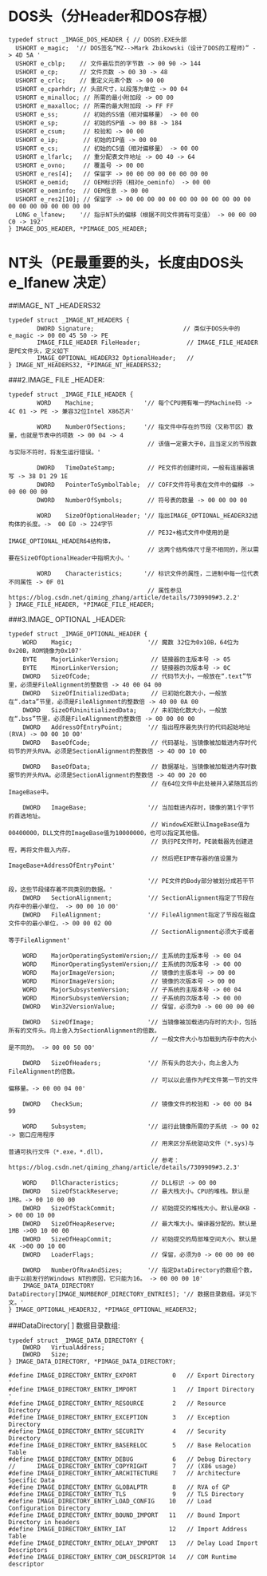 	
DOS头（分Header和DOS存根）
===============

	typedef struct _IMAGE_DOS_HEADER { // DOS的.EXE头部
	  USHORT e_magic;  '// DOS签名“MZ-->Mark Zbikowski（设计了DOS的工程师）” -> 4D 5A '
	  USHORT e_cblp;    // 文件最后页的字节数 -> 00 90 -> 144
	  USHORT e_cp;      // 文件页数 -> 00 30 -> 48
	  USHORT e_crlc;    // 重定义元素个数 -> 00 00
	  USHORT e_cparhdr; // 头部尺寸，以段落为单位 -> 00 04
	  USHORT e_minalloc; // 所需的最小附加段 -> 00 00
	  USHORT e_maxalloc; // 所需的最大附加段 -> FF FF
	  USHORT e_ss;       // 初始的SS值（相对偏移量） -> 00 00
	  USHORT e_sp;       // 初始的SP值 -> 00 B8 -> 184
	  USHORT e_csum;     // 校验和 -> 00 00
	  USHORT e_ip;       // 初始的IP值 -> 00 00
	  USHORT e_cs;       // 初始的CS值（相对偏移量） -> 00 00
	  USHORT e_lfarlc;   // 重分配表文件地址 -> 00 40 -> 64
	  USHORT e_ovno;     // 覆盖号 -> 00 00
	  USHORT e_res[4];   // 保留字 -> 00 00 00 00 00 00 00 00
	  USHORT e_oemid;    // OEM标识符（相对e_oeminfo） -> 00 00
	  USHORT e_oeminfo;  // OEM信息 -> 00 00
	  USHORT e_res2[10]; // 保留字 -> 00 00 00 00 00 00 00 00 00 00 00 00 00 00 00 00 00 00 00 00 
	  LONG e_lfanew;    '// 指示NT头的偏移（根据不同文件拥有可变值） -> 00 00 00 C0 -> 192'
	} IMAGE_DOS_HEADER, *PIMAGE_DOS_HEADER;

NT头（PE最重要的头，长度由DOS头 e_lfanew 决定）
=========
	
##IMAGE_ NT _HEADERS32

	typedef struct _IMAGE_NT_HEADERS { 
	        DWORD Signature;                         // 类似于DOS头中的e_magic -> 00 00 45 50 -> PE
	        IMAGE_FILE_HEADER FileHeader;             // IMAGE_FILE_HEADER是PE文件头，定义如下
	        IMAGE_OPTIONAL_HEADER32 OptionalHeader;   // 
	} IMAGE_NT_HEADERS32, *PIMAGE_NT_HEADERS32;  

###2.IMAGE_ FILE _HEADER:

	typedef struct _IMAGE_FILE_HEADER { 
	        WORD    Machine;              '// 每个CPU拥有唯一的Machine码 -> 4C 01 -> PE -> 兼容32位Intel X86芯片'
	
	        WORD    NumberOfSections;     '// 指文件中存在的节段（又称节区）数量，也就是节表中的项数 -> 00 04 -> 4
	                                       // 该值一定要大于0，且当定义的节段数与实际不符时，将发生运行错误。'
	
	        DWORD   TimeDateStamp;         // PE文件的创建时间，一般有连接器填写 -> 38 D1 29 1E
	        DWORD   PointerToSymbolTable;  // COFF文件符号表在文件中的偏移 -> 00 00 00 00
	        DWORD   NumberOfSymbols;       // 符号表的数量 -> 00 00 00 00
	
	        WORD    SizeOfOptionalHeader; '// 指出IMAGE_OPTIONAL_HEADER32结构体的长度。->  00 E0 -> 224字节
	                                       // PE32+格式文件中使用的是IMAGE_OPTIONAL_HEADER64结构体，
	                                       // 这两个结构体尺寸是不相同的，所以需要在SizeOfOptionalHeader中指明大小。'
	
	        WORD    Characteristics;      '// 标识文件的属性，二进制中每一位代表不同属性 -> 0F 01
	                                       // 属性参见https://blog.csdn.net/qiming_zhang/article/details/7309909#3.2.2'
	} IMAGE_FILE_HEADER, *PIMAGE_FILE_HEADER;

###3.IMAGE_ OPTIONAL _HEADER:

	typedef struct _IMAGE_OPTIONAL_HEADER { 
        WORD    Magic;                     '// 魔数 32位为0x10B，64位为0x20B，ROM镜像为0x107'
        BYTE    MajorLinkerVersion;         // 链接器的主版本号 -> 05
        BYTE    MinorLinkerVersion;         // 链接器的次版本号 -> 0C
        DWORD   SizeOfCode;                 // 代码节大小，一般放在“.text”节里，必须是FileAlignment的整数倍 -> 40 00 04 00
        DWORD   SizeOfInitializedData;      // 已初始化数大小，一般放在“.data”节里，必须是FileAlignment的整数倍 -> 40 00 0A 00
        DWORD   SizeOfUninitializedData;    // 未初始化数大小，一般放在“.bss”节里，必须是FileAlignment的整数倍 -> 00 00 00 00
        DWORD   AddressOfEntryPoint;       '// 指出程序最先执行的代码起始地址(RVA) -> 00 00 10 00'
        DWORD   BaseOfCode;                 // 代码基址，当镜像被加载进内存时代码节的开头RVA。必须是SectionAlignment的整数倍 -> 40 00 10 00

        DWORD   BaseOfData;                 // 数据基址，当镜像被加载进内存时数据节的开头RVA。必须是SectionAlignment的整数倍 -> 40 00 20 00
                                            // 在64位文件中此处被并入紧随其后的ImageBase中。

        DWORD   ImageBase;                 '// 当加载进内存时，镜像的第1个字节的首选地址。
                                            // WindowEXE默认ImageBase值为00400000，DLL文件的ImageBase值为10000000，也可以指定其他值。
                                            // 执行PE文件时，PE装载器先创建进程，再将文件载入内存，
                                            // 然后把EIP寄存器的值设置为ImageBase+AddressOfEntryPoint'

                                           '// PE文件的Body部分被划分成若干节段，这些节段储存着不同类别的数据。'
        DWORD   SectionAlignment;          '// SectionAlignment指定了节段在内存中的最小单位， -> 00 00 10 00'
        DWORD   FileAlignment;             '// FileAlignment指定了节段在磁盘文件中的最小单位，-> 00 00 02 00
                                            // SectionAlignment必须大于或者等于FileAlignment'

        WORD    MajorOperatingSystemVersion;// 主系统的主版本号 -> 00 04
        WORD    MinorOperatingSystemVersion;// 主系统的次版本号 -> 00 00
        WORD    MajorImageVersion;          // 镜像的主版本号 -> 00 00
        WORD    MinorImageVersion;          // 镜像的次版本号 -> 00 00
        WORD    MajorSubsystemVersion;      // 子系统的主版本号 -> 00 04
        WORD    MinorSubsystemVersion;      // 子系统的次版本号 -> 00 00
        DWORD   Win32VersionValue;          // 保留，必须为0 -> 00 00 00 00

        DWORD   SizeOfImage;               '// 当镜像被加载进内存时的大小，包括所有的文件头。向上舍入为SectionAlignment的倍数。
                                            // 一般文件大小与加载到内存中的大小是不同的。 -> 00 00 50 00'

        DWORD   SizeOfHeaders;             '// 所有头的总大小，向上舍入为FileAlignment的倍数。
                                            // 可以以此值作为PE文件第一节的文件偏移量。-> 00 00 04 00'

        DWORD   CheckSum;                   // 镜像文件的校验和 -> 00 00 B4 99

        WORD    Subsystem;                 '// 运行此镜像所需的子系统 -> 00 02 -> 窗口应用程序
                                            // 用来区分系统驱动文件（*.sys)与普通可执行文件（*.exe，*.dll），
                                            // 参考：https://blog.csdn.net/qiming_zhang/article/details/7309909#3.2.3'

        WORD    DllCharacteristics;         // DLL标识 -> 00 00
        DWORD   SizeOfStackReserve;         // 最大栈大小。CPU的堆栈。默认是1MB。-> 00 10 00 00
        DWORD   SizeOfStackCommit;          // 初始提交的堆栈大小。默认是4KB -> 00 00 10 00
        DWORD   SizeOfHeapReserve;          // 最大堆大小。编译器分配的。默认是1MB ->00 10 00 00
        DWORD   SizeOfHeapCommit;           // 初始提交的局部堆空间大小。默认是4K ->00 00 10 00
        DWORD   LoaderFlags;                // 保留，必须为0 -> 00 00 00 00

        DWORD   NumberOfRvaAndSizes;       '// 指定DataDirectory的数组个数，由于以前发行的Windows NT的原因，它只能为16。 -> 00 00 00 10'
        IMAGE_DATA_DIRECTORY DataDirectory[IMAGE_NUMBEROF_DIRECTORY_ENTRIES]; '// 数据目录数组。详见下文。' 
    } IMAGE_OPTIONAL_HEADER32, *PIMAGE_OPTIONAL_HEADER32;

###DataDirectory[ ] 数据目录数组:

	typedef struct _IMAGE_DATA_DIRECTORY {  
	    DWORD   VirtualAddress;  
	    DWORD   Size;  
	} IMAGE_DATA_DIRECTORY, *PIMAGE_DATA_DIRECTORY;

	#define IMAGE_DIRECTORY_ENTRY_EXPORT          0   // Export Directory '
	#define IMAGE_DIRECTORY_ENTRY_IMPORT          1   // Import Directory '
	#define IMAGE_DIRECTORY_ENTRY_RESOURCE        2   // Resource Directory 
	#define IMAGE_DIRECTORY_ENTRY_EXCEPTION       3   // Exception Directory 
	#define IMAGE_DIRECTORY_ENTRY_SECURITY        4   // Security Directory 
	#define IMAGE_DIRECTORY_ENTRY_BASERELOC       5   // Base Relocation Table 
	#define IMAGE_DIRECTORY_ENTRY_DEBUG           6   // Debug Directory 
	//      IMAGE_DIRECTORY_ENTRY_COPYRIGHT       7   // (X86 usage) 
	#define IMAGE_DIRECTORY_ENTRY_ARCHITECTURE    7   // Architecture Specific Data 
	#define IMAGE_DIRECTORY_ENTRY_GLOBALPTR       8   // RVA of GP 
	#define IMAGE_DIRECTORY_ENTRY_TLS             9   // TLS Directory 
	#define IMAGE_DIRECTORY_ENTRY_LOAD_CONFIG    10   // Load Configuration Directory 
	#define IMAGE_DIRECTORY_ENTRY_BOUND_IMPORT   11   // Bound Import Directory in headers 
	#define IMAGE_DIRECTORY_ENTRY_IAT            12   // Import Address Table 
	#define IMAGE_DIRECTORY_ENTRY_DELAY_IMPORT   13   // Delay Load Import Descriptors 
	#define IMAGE_DIRECTORY_ENTRY_COM_DESCRIPTOR 14   // COM Runtime descriptor
		